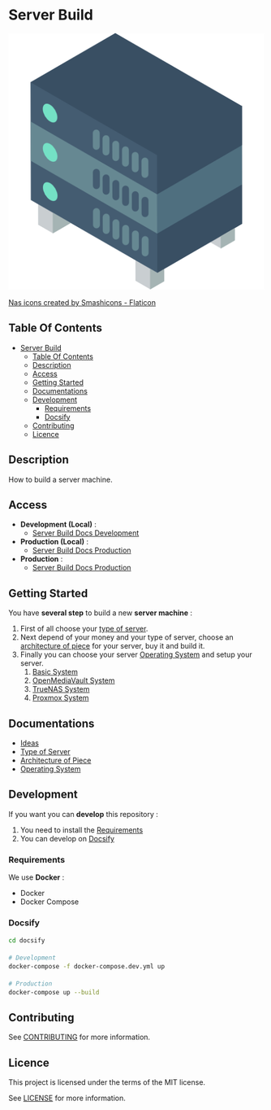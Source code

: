 # Server Build

![Icon](./icon.png)

[Nas icons created by Smashicons - Flaticon](https://www.flaticon.com/free-icons/server)

## Table Of Contents

- [Server Build](#server-build)
  - [Table Of Contents](#table-of-contents)
  - [Description](#description)
  - [Access](#access)
  - [Getting Started](#getting-started)
  - [Documentations](#documentations)
  - [Development](#development)
    - [Requirements](#requirements)
    - [Docsify](#docsify)
  - [Contributing](#contributing)
  - [Licence](#licence)

## Description

How to build a server machine.

## Access

- **Development (Local)** :
  - [Server Build Docs Development](http://localhost:6007)
- **Production (Local)** :
  - [Server Build Docs Production](http://localhost:6007)
- **Production** :
  - [Server Build Docs Production](https://proginfra.gitlab.io/server_build)

## Getting Started

You have **several step** to build a new **server machine** :

1) First of all choose your [type of server](./docs/type.md).
2) Next depend of your money and your type of server, choose an [architecture of piece](./docs/architecture.md) for your server, buy it and build it.
3) Finally you can choose your server [Operating System](./docs/operating_system.md) and setup your server.
   1) [Basic System](https://proginfra.gitlab.io/servinit/#/)
   2) [OpenMediaVault System](https://proginfra.gitlab.io/openmediavault_system/#/)
   3) [TrueNAS System](https://proginfra.gitlab.io/truenas_system/#/)
   4) [Proxmox System](https://proginfra.gitlab.io/proxmox_system/#/)

## Documentations

- [Ideas](./docs/ideas.md)
- [Type of Server](./docs/type.md)
- [Architecture of Piece](./docs/architecture.md)
- [Operating System](./docs/operating_system.md)

## Development

If you want you can **develop** this repository :

1) You need to install the [Requirements](#requirements)
2) You can develop on [Docsify](#docsify)

### Requirements

We use **Docker** :

- Docker
- Docker Compose

### Docsify

```bash
cd docsify

# Development
docker-compose -f docker-compose.dev.yml up

# Production
docker-compose up --build
```

## Contributing

See [CONTRIBUTING](./CONTRIBUTING.md) for more information.

## Licence

This project is licensed under the terms of the MIT license.

See [LICENSE](./LICENCE.md) for more information.
